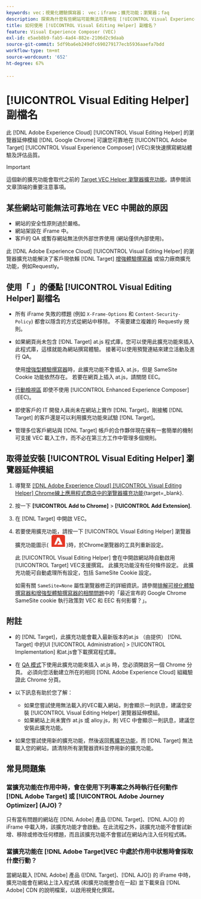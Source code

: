 ```yaml
---
keywords: vec；視覺化體驗撰寫器； vec；iframe；擴充功能；瀏覽器；faq
description: 探索為什麼有些網站可能無法可靠地在 [!UICONTROL Visual Experience Composer] (VEC)。 此 [!UICONTROL Visual Editing Helper] 瀏覽器擴充功能可讓您可靠地在VEC內載入網站。
title: 如何使用 [!UICONTROL Visual Editing Helper] 副檔名？
feature: Visual Experience Composer (VEC)
exl-id: e5aeb8b9-fab5-4ad4-882e-2106d2c9daab
source-git-commit: 5df9ba6eb249dfc690279177ecb5936aaefa7bdd
workflow-type: tm+mt
source-wordcount: '652'
ht-degree: 67%

---
```


# [!UICONTROL Visual Editing Helper] 副檔名

此 [!DNL Adobe Experience Cloud] [!UICONTROL Visual Editing Helper] 的瀏覽器延伸模組 [!DNL Google Chrome] 可讓您可靠地在 [!UICONTROL Adobe Target] [!UICONTROL Visual Experience Composer] (VEC)來快速撰寫網站體驗及評估品質。

>[!IMPORTANT]
>
>這個新的擴充功能會取代之前的 [Target VEC Helper 瀏覽器擴充功能](/help/main/c-experiences/c-visual-experience-composer/r-troubleshoot-composer/vec-helper-browser-extension.md)。請參閱該文章頂端的重要注意事項。

## 某些網站可能無法可靠地在 VEC 中開啟的原因

* 網站的安全性原則過於嚴格。
* 網站架設在 iFrame 中。
* 客戶的 QA 或暫存網站無法供外部世界使用 (網站僅供內部使用)。

此 [!DNL Adobe Experience Cloud] [!UICONTROL Visual Editing Helper] 的瀏覽器擴充功能解決了客戶現依賴 [!DNL Target] [增強體驗撰寫器](/help/main/administrating-target/visual-experience-composer-set-up.md#eec) 或協力廠商擴充功能，例如Requestly。

## 使用「 」的優點 [!UICONTROL Visual Editing Helper] 副檔名

* 所有 iFrame 失敗的標題 (例如 `X-Frame-Options` 和 `Content-Security-Policy`) 都會以隱含的方式從網站中移除。 不需要建立複雜的 Requestly 規則。
* 如果網頁尚未包含 [!DNL Target] at.js 程式庫，您可以使用此擴充功能來插入此程式庫，這樣就能為網站撰寫體驗。 接著可以使用預覽連結來建立活動及進行 QA。

  使用[增強型體驗撰寫器](/help/main/administrating-target/visual-experience-composer-set-up.md#eec)時，此擴充功能不會插入 at.js，但是 SameSite Cookie 功能依然存在。 若要在網頁上插入 at.js，請關閉 EEC。

* [行動檢視區](/help/main/c-experiences/c-visual-experience-composer/mobile-viewports.md) 即使不使用 [!UICONTROL Enhanced Experience Composer] (EEC)。
* 即使客戶的 IT 開發人員尚未在網站上實作 [!DNL Target]，剛接觸 [!DNL Target] 的客戶還是可以利用擴充功能來試驗 [!DNL Target]。
* 管理多位客戶網站與 [!DNL Target] 帳戶的合作夥伴現在擁有一套簡單的機制可支援 VEC 載入工作，而不必在第三方工作中管理多個規則。

## 取得並安裝 [!UICONTROL Visual Editing Helper] 瀏覽器延伸模組

1. 導覽至 [[!DNL Adobe Experience Cloud] [!UICONTROL Visual Editing Helper] Chrome線上應用程式商店中的瀏覽器擴充功能](https://chrome.google.com/webstore/detail/adobe-experience-cloud-vi/kgmjjkfjacffaebgpkpcllakjifppnca){target=_blank}.
1. 按一下 **[!UICONTROL Add to Chrome]** > **[!UICONTROL Add Extension]**.
1. 在 [!DNL Target] 中開啟 VEC。
1. 若要使用擴充功能，請按一下 [!UICONTROL Visual Editing Helper] 瀏覽器擴充功能圖示( ![Visual Editing擴充功能圖示](/help/main/c-experiences/c-visual-experience-composer/r-troubleshoot-composer/assets/visual-editing-helper.png) )時，於Chrome瀏覽器的工具列重新設定。

   此 [!UICONTROL Visual Editing Helper] 會在中開啟網站時自動啟用 [!UICONTROL Target] VEC支援撰寫。 此擴充功能沒有任何條件設定。 此擴充功能可自動處理所有設定，包括 SameSite Cookie 設定。

   如需有關 `SameSite=None` 屬性瀏覽器修正的詳細資訊，請參閱[排解可視化體驗撰寫器和增強型體驗撰寫器的相關問題](/help/main/c-experiences/c-visual-experience-composer/r-troubleshoot-composer/issues-related-to-the-visual-experience-composer-vec-and-enhanced-experience-composer-eec.md)中的「最近宣布的 Google Chrome SameSite cookie 執行政策對 VEC 和 EEC 有何影響？」。

## 附註

* 的 [!DNL Target]，此擴充功能會載入最新版本的at.js （由提供） [!DNL Target] 中的UI [!UICONTROL Administration] > [!UICONTROL Implementation] 和at.js會下載撰寫程式庫。
* 在 [QA 模式](/help/main/c-activities/c-activity-qa/activity-qa.md)下使用此擴充功能來插入 at.js 時，您必須開啟另一個 Chrome 分頁。 必須向您活動建立所在的相同 [!DNL Adobe Experience Cloud] 組織驗證此 Chrome 分頁。
* 以下訊息有助於您了解：

   * 如果您嘗試使用無法載入的VEC載入網站，則會顯示一則訊息，建議您安裝 [!UICONTROL Visual Editing Helper] 瀏覽器延伸模組。
   * 如果網站上尚未實作 at.js 或 alloy.js，則 VEC 中會顯示一則訊息，建議您安裝此擴充功能。
* 如果您嘗試使用新的擴充功能，然後返回[舊擴充功能](/help/main/c-experiences/c-visual-experience-composer/r-troubleshoot-composer/vec-helper-browser-extension.md)，而 [!DNL Target] 無法載入您的網站，請清除所有瀏覽器資料並停用新的擴充功能。

## 常見問題集

### 當擴充功能在作用中時，會在使用下列專案之外時執行任何動作 [!DNL Adobe Target] 或 [!UICONTROL Adobe Journey Optimizer] (AJO)？

只有當有問題的網站在 [!DNL Adobe] 產品 ([!DNL Target]、[!DNL AJO]) 的 iFrame 中載入時，該擴充功能才會啟動。在此流程之外，該擴充功能不會嘗試新增、移除或修改任何標題，而且該擴充功能不會嘗試在網站內注入任何程式碼。

### 當擴充功能在 [!DNL Adobe Target]VEC 中處於作用中狀態時會採取什麼行動？

當網站載入 [!DNL Adobe] 產品 ([!DNL Target]、[!DNL AJO]) 的 iFrame 中時，擴充功能會在網站上注入程式碼 (和擴充功能整合在一起) 並下載來自 [!DNL Adobe] CDN 的說明檔案，以啟用視覺化撰寫。
